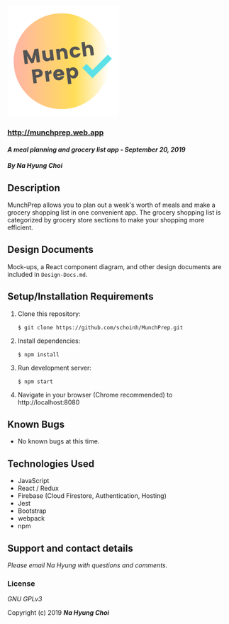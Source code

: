 <img src="./src/assets/images/Logo.png" alt="MunchPrep Logo" width="250"/>

### http://munchprep.web.app

#### _A meal planning and grocery list app - September 20, 2019_

#### _By **Na Hyung Choi**_

## Description
MunchPrep allows you to plan out a week's worth of meals and make a grocery shopping list in one convenient app. The grocery shopping list is categorized by grocery store sections to make your shopping more efficient.

## Design Documents
Mock-ups, a React component diagram, and other design documents are included in `Design-Docs.md`.

## Setup/Installation Requirements

1. Clone this repository:
    ```
    $ git clone https://github.com/schoinh/MunchPrep.git
    ```
2. Install dependencies:
    ```
    $ npm install
    ```
3. Run development server:
    ```
    $ npm start
    ```
4. Navigate in your browser (Chrome recommended) to http://localhost:8080

## Known Bugs
* No known bugs at this time.

## Technologies Used
* JavaScript
* React / Redux
* Firebase (Cloud Firestore, Authentication, Hosting)
* Jest
* Bootstrap
* webpack
* npm

## Support and contact details

_Please email Na Hyung with questions and comments._

### License

*GNU GPLv3*

Copyright (c) 2019 **_Na Hyung Choi_**
